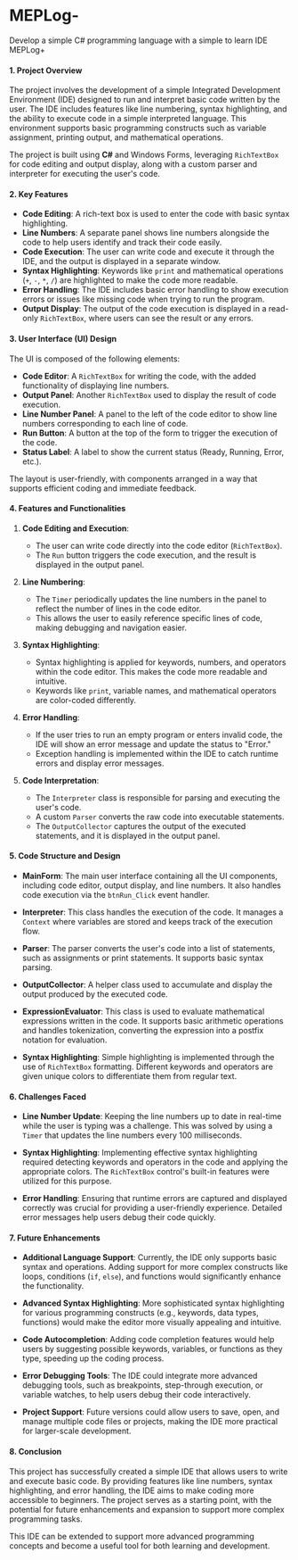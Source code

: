 # MEPLog-
Develop a simple C# programming language with a simple to learn IDE
MEPLog+
#### 1. **Project Overview**
The project involves the development of a simple Integrated Development Environment (IDE) designed to run and interpret basic code written by the user. The IDE includes features like line numbering, syntax highlighting, and the ability to execute code in a simple interpreted language. This environment supports basic programming constructs such as variable assignment, printing output, and mathematical operations. 

The project is built using **C#** and Windows Forms, leveraging `RichTextBox` for code editing and output display, along with a custom parser and interpreter for executing the user's code.

#### 2. **Key Features**

- **Code Editing**: A rich-text box is used to enter the code with basic syntax highlighting.
- **Line Numbers**: A separate panel shows line numbers alongside the code to help users identify and track their code easily.
- **Code Execution**: The user can write code and execute it through the IDE, and the output is displayed in a separate window.
- **Syntax Highlighting**: Keywords like `print` and mathematical operations (`+`, `-`, `*`, `/`) are highlighted to make the code more readable.
- **Error Handling**: The IDE includes basic error handling to show execution errors or issues like missing code when trying to run the program.
- **Output Display**: The output of the code execution is displayed in a read-only `RichTextBox`, where users can see the result or any errors.

#### 3. **User Interface (UI) Design**

The UI is composed of the following elements:

- **Code Editor**: A `RichTextBox` for writing the code, with the added functionality of displaying line numbers.
- **Output Panel**: Another `RichTextBox` used to display the result of code execution.
- **Line Number Panel**: A panel to the left of the code editor to show line numbers corresponding to each line of code.
- **Run Button**: A button at the top of the form to trigger the execution of the code.
- **Status Label**: A label to show the current status (Ready, Running, Error, etc.).

The layout is user-friendly, with components arranged in a way that supports efficient coding and immediate feedback.

#### 4. **Features and Functionalities**

1. **Code Editing and Execution**:
   - The user can write code directly into the code editor (`RichTextBox`).
   - The `Run` button triggers the code execution, and the result is displayed in the output panel.

2. **Line Numbering**:
   - The `Timer` periodically updates the line numbers in the panel to reflect the number of lines in the code editor.
   - This allows the user to easily reference specific lines of code, making debugging and navigation easier.

3. **Syntax Highlighting**:
   - Syntax highlighting is applied for keywords, numbers, and operators within the code editor. This makes the code more readable and intuitive.
   - Keywords like `print`, variable names, and mathematical operators are color-coded differently.

4. **Error Handling**:
   - If the user tries to run an empty program or enters invalid code, the IDE will show an error message and update the status to "Error."
   - Exception handling is implemented within the IDE to catch runtime errors and display error messages.

5. **Code Interpretation**:
   - The `Interpreter` class is responsible for parsing and executing the user's code.
   - A custom `Parser` converts the raw code into executable statements.
   - The `OutputCollector` captures the output of the executed statements, and it is displayed in the output panel.

#### 5. **Code Structure and Design**

- **MainForm**: The main user interface containing all the UI components, including code editor, output display, and line numbers. It also handles code execution via the `btnRun_Click` event handler.
  
- **Interpreter**: This class handles the execution of the code. It manages a `Context` where variables are stored and keeps track of the execution flow.

- **Parser**: The parser converts the user's code into a list of statements, such as assignments or print statements. It supports basic syntax parsing.

- **OutputCollector**: A helper class used to accumulate and display the output produced by the executed code.

- **ExpressionEvaluator**: This class is used to evaluate mathematical expressions written in the code. It supports basic arithmetic operations and handles tokenization, converting the expression into a postfix notation for evaluation.

- **Syntax Highlighting**: Simple highlighting is implemented through the use of `RichTextBox` formatting. Different keywords and operators are given unique colors to differentiate them from regular text.

#### 6. **Challenges Faced**

- **Line Number Update**: Keeping the line numbers up to date in real-time while the user is typing was a challenge. This was solved by using a `Timer` that updates the line numbers every 100 milliseconds.
  
- **Syntax Highlighting**: Implementing effective syntax highlighting required detecting keywords and operators in the code and applying the appropriate colors. The `RichTextBox` control's built-in features were utilized for this purpose.

- **Error Handling**: Ensuring that runtime errors are captured and displayed correctly was crucial for providing a user-friendly experience. Detailed error messages help users debug their code quickly.

#### 7. **Future Enhancements**

- **Additional Language Support**: Currently, the IDE only supports basic syntax and operations. Adding support for more complex constructs like loops, conditions (`if`, `else`), and functions would significantly enhance the functionality.
  
- **Advanced Syntax Highlighting**: More sophisticated syntax highlighting for various programming constructs (e.g., keywords, data types, functions) would make the editor more visually appealing and intuitive.
  
- **Code Autocompletion**: Adding code completion features would help users by suggesting possible keywords, variables, or functions as they type, speeding up the coding process.

- **Error Debugging Tools**: The IDE could integrate more advanced debugging tools, such as breakpoints, step-through execution, or variable watches, to help users debug their code interactively.

- **Project Support**: Future versions could allow users to save, open, and manage multiple code files or projects, making the IDE more practical for larger-scale development.

#### 8. **Conclusion**

This project has successfully created a simple IDE that allows users to write and execute basic code. By providing features like line numbers, syntax highlighting, and error handling, the IDE aims to make coding more accessible to beginners. The project serves as a starting point, with the potential for future enhancements and expansion to support more complex programming tasks. 

This IDE can be extended to support more advanced programming concepts and become a useful tool for both learning and development.
